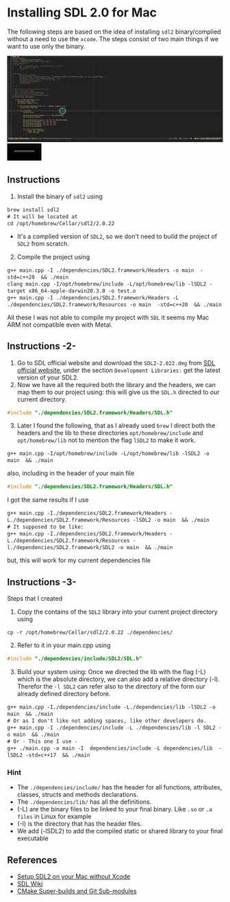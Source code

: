 # Installing SDL 2.0 for Mac

The following steps are based on the idea of installing `sdl2` binary/complied without a need to use the `xcode`.
The steps consist of two main things if we want to use only the binary.

![SDL2Rendering](./assets/sdl2_rendering_snippet.gif)
<video src="./assets/Rendering_with_SDL2.mp4" width=80/>
## Instructions
1. Install the binary of `sdl2` using

```shell
brew install sdl2
# It will be located at
cd /opt/homebrew/Cellar/sdl2/2.0.22
```
- It's a complied version of `SDL2`, so we don't need to build the project of `SDL2` from scratch.


2. Compile the project using

```shell
g++ main.cpp -I ./dependencies/SDL2.framework/Headers -o main  -std=c++20  && ./main
clang main.cpp -I/opt/homebrew/include -L/opt/homebrew/lib -lSDL2 -target x86_64-apple-darwin20.3.0 -o test.o
g++ main.cpp -I ./dependencies/SDL2.framework/Headers -L ./dependencies/SDL2.framework/Resources -o main  -std=c++20  && ./main
```

All these I was not able to compile my project with `SDL` it seems my Mac ARM
not compatible even with Metal.


## Instructions -2-
1. Go to SDL official website and download the `SDL2-2.022.dmg` from [SDL
   official website](https://www.libsdl.org/download-2.0.php), under the
   section `Development Libraries:` get the latest version of your SDL2.
2. Now we have all the required both the library and the headers, we can map
   them to our project using: this will give us the `SDL.h` directed to our current directory.

```cpp
#include "./dependencies/SDL2.framework/Headers/SDL.h"
```

3. Later I found the following, that as I already used `brew` I direct both the headers and the lib to these directories `opt/homebrew/include` and `opt/homebrew/lib`
not to mention the flag `lSDL2` to make it work.
```shell
g++ main.cpp -I/opt/homebrew/include -L/opt/homebrew/lib -lSDL2 -o main  && ./main

```
also, including in the header of your main file

```cpp
#include "./dependencies/SDL2.framework/Headers/SDL.h"
```

I got the same results if I use

```shell
g++ main.cpp -I./dependencies/SDL2.framework/Headers -L./dependencies/SDL2.framework/Resources -lSDL2 -o main  && ./main
# It supposed to be like:
g++ main.cpp -I./dependencies/SDL2.framework/Headers -L./dependencies/SDL2.framework/Resources -l./dependencies/SDL2.framework/SDL2 -o main  && ./main
```
but, this will work for my current dependencies file


## Instructions -3-

Steps that I created

1. Copy the contains of the `SDL2` library into your current project directory using

```shell
cp -r /opt/homebrew/Cellar/sdl2/2.0.22 ./dependencies/

```
2. Refer to it in your main.cpp using

```cpp
#include "./dependencies/include/SDL2/SDL.h"
```

3. Build your system using:
Once we directed the lib with the flag (-L) which is the absolute directory, we
can also add a relative directory (-l). Therefor the `-l SDL2` can refer also
to the directory of the form our already defined directory before.

```shell
g++ main.cpp -I./dependencies/include -L./dependencies/lib -lSDL2 -o main  && ./main
# Or as I don't like not adding spaces, like other developers do.
g++ main.cpp -I ./dependencies/include -L ./dependencies/lib -l SDL2 -o main  && ./main
# Or - This one I use -
g++ ./main.cpp -o main -I  dependencies/include -L dependencies/lib  -lSDL2 -std=c++17  && ./main
```

### Hint
- The `./dependencies/include/` has the header for all functions, attributes, classes, structs and methods declarations.
- The `./dependencies/lib/` has all the definitions.
- (-L) are the binary files to be linked to your final binary. Like `.so` or `.a files` in Linux for example
- (-I) is the directory that has the header files.
- We add (-lSDL2) to add the compiled static or shared library to your final executable


## References

- [Setup SDL2 on your Mac without Xcode](https://medium.com/@edkins.sarah/set-up-sdl2-on-your-mac-without-xcode-6b0c33b723f7)
- [SDL Wiki](https://wiki.libsdl.org/Installation)
- [CMake Super-builds and Git Sub-modules](https://www.kitware.com/cmake-superbuilds-git-submodules/?fbclid=IwAR2ANzGXdfT5Hs_LErPS-I8PIZEBoNZ6hmCmZTyLM5uiXmU7ZNIGhN6EZgA)

